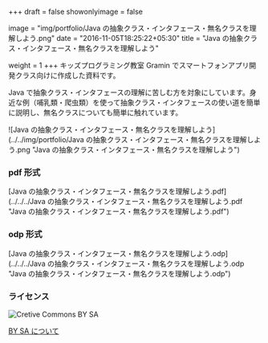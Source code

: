 +++
draft = false
showonlyimage = false

image = "img/portfolio/Java の抽象クラス・インタフェース・無名クラスを理解しよう.png"
date = "2016-11-05T18:25:22+05:30"
title = "Java の抽象クラス・インタフェース・無名クラスを理解しよう"

weight = 1
+++
キッズプログラミング教室 Gramin でスマートフォンアプリ開発クラス向けに作成した資料です。

Java で抽象クラス・インタフェースの理解に苦しむ方を対象にしています。身近な例（哺乳類・爬虫類）を使って抽象クラス・インタフェースの使い道を簡単に説明し、無名クラスについても簡単に触れています。
<!--more-->

![Java の抽象クラス・インタフェース・無名クラスを理解しよう](../../img/portfolio/Java の抽象クラス・インタフェース・無名クラスを理解しよう.png "Java の抽象クラス・インタフェース・無名クラスを理解しよう")

### pdf 形式
[Java の抽象クラス・インタフェース・無名クラスを理解しよう.pdf](../../../Java の抽象クラス・インタフェース・無名クラスを理解しよう.pdf "Java の抽象クラス・インタフェース・無名クラスを理解しよう.pdf")


### odp 形式

[Java の抽象クラス・インタフェース・無名クラスを理解しよう.odp](../../../Java の抽象クラス・インタフェース・無名クラスを理解しよう.odp "Java の抽象クラス・インタフェース・無名クラスを理解しよう.odp")

### ライセンス
![Cretive Commons BY SA](https://komtmt.files.wordpress.com/2015/04/by-sa.png?w=300&h=105)

[BY SA について](https://creativecommons.org/licenses/by-sa/4.0/deed.ja)
